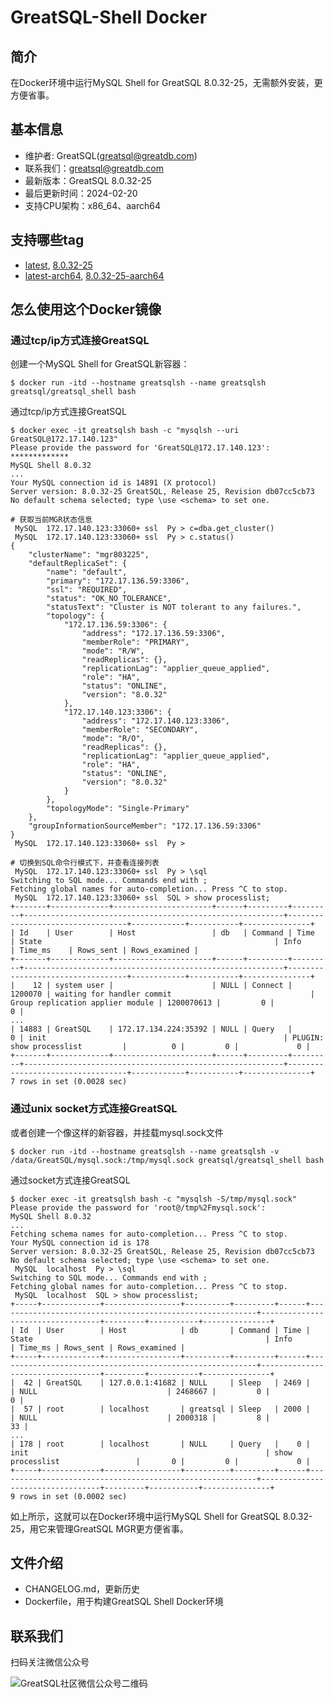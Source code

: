 # GreatSQL-Shell Docker

## 简介

在Docker环境中运行MySQL Shell for GreatSQL 8.0.32-25，无需额外安装，更方便省事。

## 基本信息
- 维护者: GreatSQL(greatsql@greatdb.com)
- 联系我们：greatsql@greatdb.com
- 最新版本：GreatSQL 8.0.32-25
- 最后更新时间：2024-02-20
- 支持CPU架构：x86_64、aarch64

## 支持哪些tag
- [latest](https://hub.docker.com/layers/greatsql/greatsql_shell/latest/images/sha256-04a3da3016a3f838232f05c7c98c4b84a66d5a87b4769a5115f6904826f0143f?context=repo), [8.0.32-25](https://hub.docker.com/layers/greatsql/greatsql_shell/8.0.32-25/images/sha256-04a3da3016a3f838232f05c7c98c4b84a66d5a87b4769a5115f6904826f0143f?context=repo)
- [latest-arch64](https://hub.docker.com/layers/greatsql/greatsql_shell/latest-aarch64/images/sha256-ca7ce1b630f6f8cf0686e7a19369b591cdbe3b3fe1d7d23fba5bf2a5c3af40e5?context=repo), [8.0.32-25-aarch64](https://hub.docker.com/layers/greatsql/greatsql_shell/8.0.32-25-aarch64/images/sha256-ca7ce1b630f6f8cf0686e7a19369b591cdbe3b3fe1d7d23fba5bf2a5c3af40e5?context=repo)

## 怎么使用这个Docker镜像

### 通过tcp/ip方式连接GreatSQL

创建一个MySQL Shell for GreatSQL新容器：
```shell
$ docker run -itd --hostname greatsqlsh --name greatsqlsh greatsql/greatsql_shell bash
```

通过tcp/ip方式连接GreatSQL

```shell
$ docker exec -it greatsqlsh bash -c "mysqlsh --uri GreatSQL@172.17.140.123"
Please provide the password for 'GreatSQL@172.17.140.123': *************
MySQL Shell 8.0.32
...
Your MySQL connection id is 14891 (X protocol)
Server version: 8.0.32-25 GreatSQL, Release 25, Revision db07cc5cb73
No default schema selected; type \use <schema> to set one.

# 获取当前MGR状态信息
 MySQL  172.17.140.123:33060+ ssl  Py > c=dba.get_cluster()
 MySQL  172.17.140.123:33060+ ssl  Py > c.status()
{
    "clusterName": "mgr803225",
    "defaultReplicaSet": {
        "name": "default",
        "primary": "172.17.136.59:3306",
        "ssl": "REQUIRED",
        "status": "OK_NO_TOLERANCE",
        "statusText": "Cluster is NOT tolerant to any failures.",
        "topology": {
            "172.17.136.59:3306": {
                "address": "172.17.136.59:3306",
                "memberRole": "PRIMARY",
                "mode": "R/W",
                "readReplicas": {},
                "replicationLag": "applier_queue_applied",
                "role": "HA",
                "status": "ONLINE",
                "version": "8.0.32"
            },
            "172.17.140.123:3306": {
                "address": "172.17.140.123:3306",
                "memberRole": "SECONDARY",
                "mode": "R/O",
                "readReplicas": {},
                "replicationLag": "applier_queue_applied",
                "role": "HA",
                "status": "ONLINE",
                "version": "8.0.32"
            }
        },
        "topologyMode": "Single-Primary"
    },
    "groupInformationSourceMember": "172.17.136.59:3306"
}
 MySQL  172.17.140.123:33060+ ssl  Py >

# 切换到SQL命令行模式下，并查看连接列表
 MySQL  172.17.140.123:33060+ ssl  Py > \sql
Switching to SQL mode... Commands end with ;
Fetching global names for auto-completion... Press ^C to stop.
 MySQL  172.17.140.123:33060+ ssl  SQL > show processlist;
+-------+-------------+----------------------+------+---------+---------+----------------------------------------------------------+----------------------------------+------------+-----------+---------------+
| Id    | User        | Host                 | db   | Command | Time    | State                                                    | Info                             | Time_ms    | Rows_sent | Rows_examined |
+-------+-------------+----------------------+------+---------+---------+----------------------------------------------------------+----------------------------------+------------+-----------+---------------+
|    12 | system user |                      | NULL | Connect | 1200070 | waiting for handler commit                               | Group replication applier module | 1200070613 |         0 |             0 |
...
| 14883 | GreatSQL    | 172.17.134.224:35392 | NULL | Query   |       0 | init                                                     | PLUGIN: show processlist         |          0 |         0 |             0 |
+-------+-------------+----------------------+------+---------+---------+----------------------------------------------------------+----------------------------------+------------+-----------+---------------+
7 rows in set (0.0028 sec)
```

### 通过unix socket方式连接GreatSQL

或者创建一个像这样的新容器，并挂载mysql.sock文件
```shell
$ docker run -itd --hostname greatsqlsh --name greatsqlsh -v /data/GreatSQL/mysql.sock:/tmp/mysql.sock greatsql/greatsql_shell bash
```

通过socket方式连接GreatSQL
```shell
$ docker exec -it greatsqlsh bash -c "mysqlsh -S/tmp/mysql.sock"
Please provide the password for 'root@/tmp%2Fmysql.sock':
MySQL Shell 8.0.32
...
Fetching schema names for auto-completion... Press ^C to stop.
Your MySQL connection id is 178
Server version: 8.0.32-25 GreatSQL, Release 25, Revision db07cc5cb73
No default schema selected; type \use <schema> to set one.
 MySQL  localhost  Py > \sql
Switching to SQL mode... Commands end with ;
Fetching global names for auto-completion... Press ^C to stop.
 MySQL  localhost  SQL > show processlist;
+-----+-------------+-----------------+----------+---------+------+----------------------------------------------------------+----------------------------------+---------+-----------+---------------+
| Id  | User        | Host            | db       | Command | Time | State                                                    | Info                             | Time_ms | Rows_sent | Rows_examined |
+-----+-------------+-----------------+----------+---------+------+----------------------------------------------------------+----------------------------------+---------+-----------+---------------+
|  42 | GreatSQL    | 127.0.0.1:41682 | NULL     | Sleep   | 2469 |                                                          | NULL                             | 2468667 |         0 |             0 |
|  57 | root        | localhost       | greatsql | Sleep   | 2000 |                                                          | NULL                             | 2000318 |         8 |            33 |
...
| 178 | root        | localhost       | NULL     | Query   |    0 | init                                                     | show processlist                 |       0 |         0 |             0 |
+-----+-------------+-----------------+----------+---------+------+----------------------------------------------------------+----------------------------------+---------+-----------+---------------+
9 rows in set (0.0002 sec)
```

如上所示，这就可以在Docker环境中运行MySQL Shell for GreatSQL 8.0.32-25，用它来管理GreatSQL MGR更方便省事。

## 文件介绍
- CHANGELOG.md，更新历史
- Dockerfile，用于构建GreatSQL Shell Docker环境

## 联系我们
扫码关注微信公众号

![GreatSQL社区微信公众号二维码](https://images.gitee.com/uploads/images/2021/0802/143402_f9d6cb61_8779455.jpeg "greatsql社区-wx-qrcode-0.5m.jpg")
